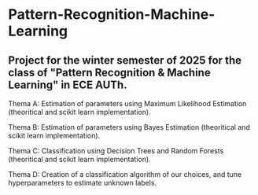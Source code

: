 # Pattern-Recognition-Machine-Learning
## Project for the winter semester of 2025 for the class of "Pattern Recognition &amp; Machine Learning" in ECE AUTh.

Thema A: Estimation of parameters using Maximum Likelihood Estimation (theoritical and scikit learn implementation).

Thema B: Estimation of parameters using Bayes Estimation (theoritical and scikit learn implementation).

Thema C: Classification using Decision Trees and Random Forests (theoritical and scikit learn implementation). 

Thema D: Creation of a classification algorithm of our choices, and tune hyperparameters to estimate unknown labels.  
